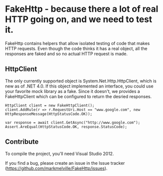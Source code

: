 FakeHttp - because there a lot of real HTTP going on, and we need to test it.
=======================================================================
FakeHttp contains helpers that allow isolated testing of code that makes HTTP requests. Even though the code thinks it has a real object, all the responses are faked and so no actual HTTP request is made.

## HttpClient
The only currently supported object is System.Net.Http.HttpClient, which is new as of .NET 4.0. If this object implemented an interface, you could use your favorite mock library as a fake. Since it doesn't, we provides a FakeHttpClient which can be configured to return the desried responses.

    HttpClient client = new FakeHttpClient();
    client.AddRule(r => r.RequestUri.Host == "www.google.com", new HttpResponseMessage(HttpStatusCode.OK));
	
	var response = await client.GetAsync("http://www.google.com");
	Assert.AreEqual(HttpStatusCode.OK, response.StatusCode);
	
## Contribute
To compile the project, you'll need Visual Studio 2012.

If you find a bug, please create an issue in the Issue tracker (https://github.com/markmelville/FakeHttp/issues).